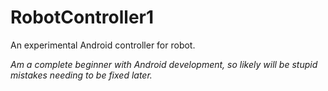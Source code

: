 # RobotController1

An experimental Android controller for robot.

*Am a complete beginner with Android development, so likely will be stupid mistakes needing to be fixed later.*

